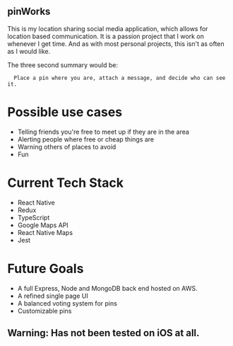 ## pinWorks
This is my location sharing social media application, which allows for location based communication.
It is a passion project that I work on whenever I get time. And as with most personal projects, this isn't as often as I would like.

The three second summary would be:
  ```
    Place a pin where you are, attach a message, and decide who can see it.
  ```

# Possible use cases
* Telling friends you're free to meet up if they are in the area
* Alerting people where free or cheap things are
* Warning others of places to avoid
* Fun

# Current Tech Stack
* React Native
* Redux
* TypeScript
* Google Maps API
* React Native Maps
* Jest

# Future Goals
* A full Express, Node and MongoDB back end hosted on AWS.
* A refined single page UI
* A balanced voting system for pins
* Customizable pins

## Warning: Has not been tested on iOS at all.